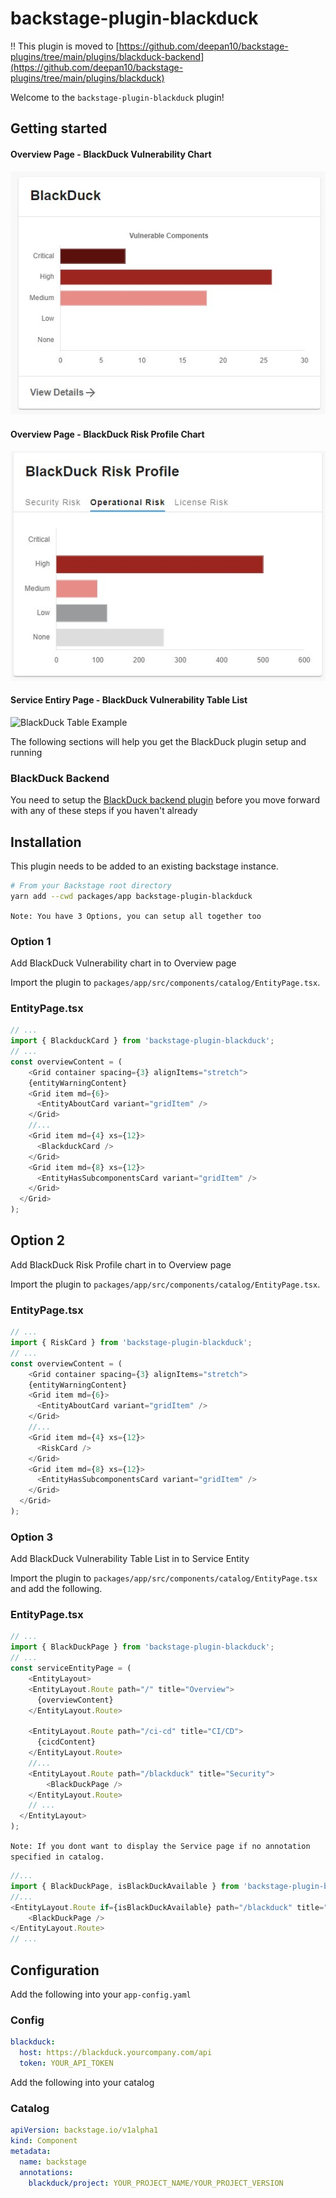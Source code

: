 # backstage-plugin-blackduck

!! This plugin is moved to [https://github.com/deepan10/backstage-plugins/tree/main/plugins/blackduck-backend](https://github.com/deepan10/backstage-plugins/tree/main/plugins/blackduck)

Welcome to the `backstage-plugin-blackduck` plugin!

## Getting started

#### Overview Page - BlackDuck Vulnerability Chart

![BlackDuck Chart Example](./docs/blackduck-chart.png)

#### Overview Page - BlackDuck Risk Profile Chart

![BlackDuck Chart Example](./docs/blackduck-risk-profile.png)

#### Service Entiry Page - BlackDuck Vulnerability Table List

![BlackDuck Table Example](./docs/blackduck-table.png)

The following sections will help you get the BlackDuck plugin setup and running

### BlackDuck Backend

You need to setup the [BlackDuck backend plugin](https://github.com/deepan10/backstage-plugin-blackduck-backend) before you move forward with any of these steps if you haven't already

## Installation

This plugin needs to be added to an existing backstage instance.

```bash
# From your Backstage root directory
yarn add --cwd packages/app backstage-plugin-blackduck
```

`Note: You have 3 Options, you can setup all together too`

### Option 1

Add BlackDuck Vulnerability chart in to Overview page

Import the plugin to `packages/app/src/components/catalog/EntityPage.tsx`.

### EntityPage.tsx

```typescript
// ...
import { BlackduckCard } from 'backstage-plugin-blackduck';
// ...
const overviewContent = (
    <Grid container spacing={3} alignItems="stretch">
    {entityWarningContent}
    <Grid item md={6}>
      <EntityAboutCard variant="gridItem" />
    </Grid>
    //...
    <Grid item md={4} xs={12}>
      <BlackduckCard />
    </Grid>
    <Grid item md={8} xs={12}>
      <EntityHasSubcomponentsCard variant="gridItem" />
    </Grid>    
  </Grid>
);
```

## Option 2

Add BlackDuck Risk Profile chart in to Overview page

Import the plugin to `packages/app/src/components/catalog/EntityPage.tsx`.

### EntityPage.tsx

```typescript
// ...
import { RiskCard } from 'backstage-plugin-blackduck';
// ...
const overviewContent = (
    <Grid container spacing={3} alignItems="stretch">
    {entityWarningContent}
    <Grid item md={6}>
      <EntityAboutCard variant="gridItem" />
    </Grid>
    //...
    <Grid item md={4} xs={12}>
      <RiskCard />
    </Grid>
    <Grid item md={8} xs={12}>
      <EntityHasSubcomponentsCard variant="gridItem" />
    </Grid>    
  </Grid>
);
```

### Option 3

Add BlackDuck Vulnerability Table List in to Service Entity

Import the plugin to `packages/app/src/components/catalog/EntityPage.tsx` and add the following.

### EntityPage.tsx

```typescript
// ...
import { BlackDuckPage } from 'backstage-plugin-blackduck';
// ...
const serviceEntityPage = (
    <EntityLayout>
    <EntityLayout.Route path="/" title="Overview">
      {overviewContent}
    </EntityLayout.Route>

    <EntityLayout.Route path="/ci-cd" title="CI/CD">
      {cicdContent}
    </EntityLayout.Route>
    //...
    <EntityLayout.Route path="/blackduck" title="Security">      
        <BlackDuckPage />    
    </EntityLayout.Route>
    // ...    
  </EntityLayout>
);
```

`Note: If you dont want to display the Service page if no annotation specified in catalog.`

```typescript
//...
import { BlackDuckPage, isBlackDuckAvailable } from 'backstage-plugin-blackduck';
//...
<EntityLayout.Route if={isBlackDuckAvailable} path="/blackduck" title="Security">      
    <BlackDuckPage />    
</EntityLayout.Route>
// ...    

```

## Configuration

Add the following into your `app-config.yaml`

### Config

```yaml
blackduck:
  host: https://blackduck.yourcompany.com/api
  token: YOUR_API_TOKEN
```

Add the following into your catalog

### Catalog

```yaml
apiVersion: backstage.io/v1alpha1
kind: Component
metadata:
  name: backstage
  annotations:
    blackduck/project: YOUR_PROJECT_NAME/YOUR_PROJECT_VERSION
```
